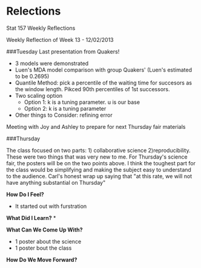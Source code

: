 Relections
==========

Stat 157 Weekly Reflections

Weekly Reflection of Week 13 - 12/02/2013

###Tuesday
Last presentation from Quakers!
* 3 models were demonstrated
* Luen's MDA model comparison with group Quakers' (Luen's estimated to be 0.2695)
* Quantile Method: pick a percentile of the waiting time for succesors as the window length. Pikced 90th percentiles of 1st successors.
* Two scaling option
  * Option 1: k is a tuning parameter. u is our base
  * Option 2: k is a tuning parameter
* Other things to Consider: refining error

Meeting with Joy and Ashley to prepare for next Thursday fair materials

###Thursday

The class focused on two parts: 1) collaborative science 2)reproducibility.
These were two things that was very new to me. 
For Thursday's science fair, the posters will be on the two points above.
I think the toughest part for the class would be simplifying and making the subject easy to understand to the audience.
Carl's honest wrap up saying that "at this rate, we will not have anything substantial on Thursday"

__How Do I Feel?__
* It started out with furstration

__What Did I Learn?__
* 

__What Can We Come Up With?__
* 1 poster about the science
* 1 poster bout the class

__How Do We Move Forward?__
